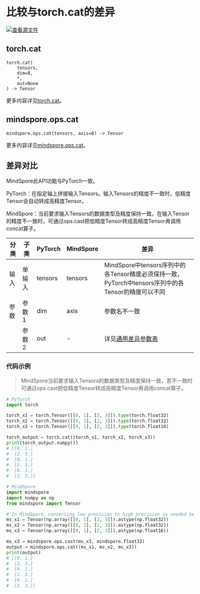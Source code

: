 # 比较与torch.cat的差异

[![查看源文件](https://mindspore-website.obs.cn-north-4.myhuaweicloud.com/website-images/r2.4.0/resource/_static/logo_source.svg)](https://gitee.com/mindspore/docs/blob/r2.4.0/docs/mindspore/source_zh_cn/note/api_mapping/pytorch_diff/cat.md)

## torch.cat

```text
torch.cat(
    tensors,
    dim=0,
    *,
    out=None
) -> Tensor
```

更多内容详见[torch.cat](https://pytorch.org/docs/1.8.1/generated/torch.cat.html)。

## mindspore.ops.cat

```text
mindspore.ops.cat(tensors, axis=0) -> Tensor
```

更多内容详见[mindspore.ops.cat](https://mindspore.cn/docs/zh-CN/r2.4.0/api_python/ops/mindspore.ops.cat.html)。

## 差异对比

MindSpore此API功能与PyTorch一致。

PyTorch：在指定轴上拼接输入Tensors。输入Tensors的精度不一致时，低精度Tensor会自动转成高精度Tensor。

MindSpore：当前要求输入Tensors的数据类型及精度保持一致。在输入Tensor的精度不一致时，可通过ops.cast把低精度Tensor转成高精度Tensor再调用concat算子。

| 分类 | 子类 |PyTorch | MindSpore | 差异 |
| --- | --- | --- | --- |---|
| 输入 | 单输入 | tensors  | tensors | MindSpore中tensors序列中的各Tensor精度必须保持一致，PyTorch中tensors序列中的各Tensor的精度可以不同 |
|参数 | 参数1 | dim | axis | 参数名不一致 |
|  | 参数2  | out | - | 详见[通用差异参数表](https://www.mindspore.cn/docs/zh-CN/r2.4.0/note/api_mapping/pytorch_api_mapping.html#通用差异参数表) |

### 代码示例

> MindSpore当前要求输入Tensors的数据类型及精度保持一致，若不一致时可通过ops.cast把低精度Tensor转成高精度Tensor再调用concat算子。

```python
# PyTorch
import torch

torch_x1 = torch.Tensor([[0, 1], [2, 3]]).type(torch.float32)
torch_x2 = torch.Tensor([[0, 1], [2, 3]]).type(torch.float32)
torch_x3 = torch.Tensor([[0, 1], [2, 3]]).type(torch.float16)

torch_output = torch.cat((torch_x1, torch_x2, torch_x3))
print(torch_output.numpy())
# [[0. 1.]
#  [2. 3.]
#  [0. 1.]
#  [2. 3.]
#  [0. 1.]
#  [2. 3.]]

# MindSpore
import mindspore
import numpy as np
from mindspore import Tensor

# In MindSpore，converting low precision to high precision is needed before cat.
ms_x1 = Tensor(np.array([[0, 1], [2, 3]]).astype(np.float32))
ms_x2 = Tensor(np.array([[0, 1], [2, 3]]).astype(np.float32))
ms_x3 = Tensor(np.array([[0, 1], [2, 3]]).astype(np.float16))

ms_x3 = mindspore.ops.cast(ms_x3, mindspore.float32)
output = mindspore.ops.cat((ms_x1, ms_x2, ms_x3))
print(output)
# [[0. 1.]
#  [2. 3.]
#  [0. 1.]
#  [2. 3.]
#  [0. 1.]
#  [2. 3.]]
```
